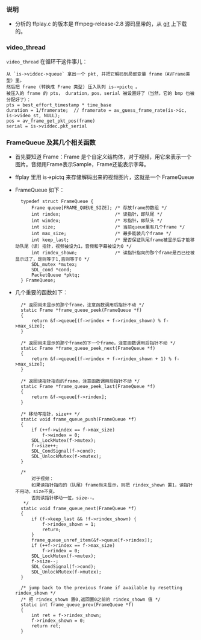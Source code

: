 ### 说明
* 分析的 ffplay.c 的版本是 ffmpeg-release-2.8 源码里带的，从 [git](https://github.com/FFmpeg/FFmpeg/tree/release/2.8) 上下载的。


### video_thread

`video_thread` 在循环干这件事儿：

	从 `is->viddec->queue` 拿出一个 pkt, 并把它解码到局部变量 frame（AVFrame类型）里。
	然后把 frame (转换成 Frame 类型) 压入队列 is->pictq 。
	被压入的 frame 的 pts， duration，pos，serial 被设置好了（当然，它的 bmp 也被分配好了）：
	pts = best_effort_timestamp * time_base
	duration = 1/framerate;  // framerate = av_guess_frame_rate(is->ic, is->video_st, NULL);
	pos = av_frame_get_pkt_pos(frame)
	serial = is->viddec.pkt_serial

### FrameQueue 及其几个相关函数
* 首先要知道 Frame：Frame 是个自定义结构体，对于视频，用它来表示一个图片。音频用Frame表示Sample，Frame还能表示字幕。
* ffplay 里用 is->pictq 来存储解码出来的视频图片，这就是一个 FrameQueue
* FrameQueue 如下：

		typedef struct FrameQueue {
		    Frame queue[FRAME_QUEUE_SIZE]; /* 存放frame的数组 */
		    int rindex;                    /* 读指针，即队尾 */
		    int windex;                    /* 写指针，即队头 */
		    int size;                      /* 当前queue里有几个frame */
		    int max_size;                  /* 最多能装几个frame */
		    int keep_last;                 /* 是否保证队尾frame被显示后才能移动队尾（读）指针，视频被设为1，音频和字幕被设为0 */
		    int rindex_shown;              /* 读指针指向的那个frame是否已经被显示过了，是则等于1,否则等于0 */
		    SDL_mutex *mutex;
		    SDL_cond *cond;
		    PacketQueue *pktq;
		} FrameQueue;

* 几个重要的函数如下：

		/* 返回尚未显示的那个frame，注意函数调用后指针不动 */		
		static Frame *frame_queue_peek(FrameQueue *f)
		{
		    return &f->queue[(f->rindex + f->rindex_shown) % f->max_size];
		}

		/* 返回尚未显示的那个frame的下一个frame，注意函数调用后指针不动 */	
		static Frame *frame_queue_peek_next(FrameQueue *f)
		{
		    return &f->queue[(f->rindex + f->rindex_shown + 1) % f->max_size];
		}
		
		/* 返回读指针指向的frame，注意函数调用后指针不动 */	
		static Frame *frame_queue_peek_last(FrameQueue *f)
		{
		    return &f->queue[f->rindex];
		}
	
		/* 移动写指针，size++ */
		static void frame_queue_push(FrameQueue *f)
		{
		    if (++f->windex == f->max_size)
		        f->windex = 0;
		    SDL_LockMutex(f->mutex);
		    f->size++;
		    SDL_CondSignal(f->cond);
		    SDL_UnlockMutex(f->mutex);
		}
		
		/* 
			对于视频： 
			如果读指针指向的（队尾）frame尚未显示，则把 rindex_shown 置1，读指针不用动，size不变。
			否则读指针移动一位，size--。
		 */
		static void frame_queue_next(FrameQueue *f)
		{
		    if (f->keep_last && !f->rindex_shown) {
		        f->rindex_shown = 1;
		        return;
		    }
		    frame_queue_unref_item(&f->queue[f->rindex]);
		    if (++f->rindex == f->max_size)
		        f->rindex = 0;
		    SDL_LockMutex(f->mutex);
		    f->size--;
		    SDL_CondSignal(f->cond);
		    SDL_UnlockMutex(f->mutex);
		}
		
		/* jump back to the previous frame if available by resetting rindex_shown */
		/* 把 rindex_shown 置0,返回置0之前的 rindex_shown 值 */
		static int frame_queue_prev(FrameQueue *f)
		{
		    int ret = f->rindex_shown;
		    f->rindex_shown = 0;
		    return ret;
		}